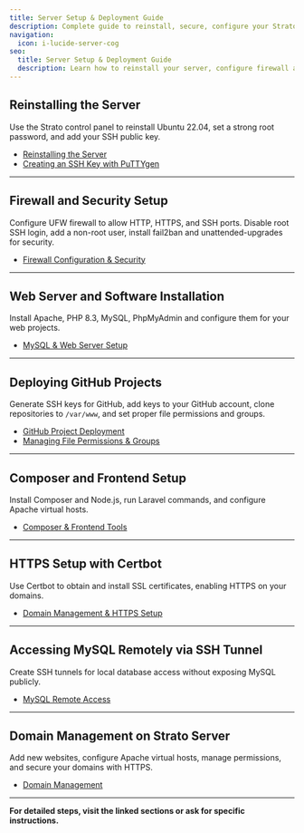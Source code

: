 ```yaml
---
title: Server Setup & Deployment Guide
description: Complete guide to reinstall, secure, configure your Strato Ubuntu server and deploy GitHub projects.
navigation:
  icon: i-lucide-server-cog
seo:
  title: Server Setup & Deployment Guide
  description: Learn how to reinstall your server, configure firewall and SSH, deploy GitHub projects, and manage domains.
---
```


## Reinstalling the Server

Use the Strato control panel to reinstall Ubuntu 22.04, set a strong root password, and add your SSH public key.

- [Reinstalling the Server](/server/setup)
- [Creating an SSH Key with PuTTYgen](/server/setup)

---

## Firewall and Security Setup

Configure UFW firewall to allow HTTP, HTTPS, and SSH ports. Disable root SSH login, add a non-root user, install fail2ban and unattended-upgrades for security.

- [Firewall Configuration & Security](/server/setup)

---

## Web Server and Software Installation

Install Apache, PHP 8.3, MySQL, PhpMyAdmin and configure them for your web projects.

- [MySQL & Web Server Setup](/server/mysql)

---

## Deploying GitHub Projects

Generate SSH keys for GitHub, add keys to your GitHub account, clone repositories to `/var/www`, and set proper file permissions and groups.

- [GitHub Project Deployment](/server/github)
- [Managing File Permissions & Groups](/server/filepermissions)

---

## Composer and Frontend Setup

Install Composer and Node.js, run Laravel commands, and configure Apache virtual hosts.

- [Composer & Frontend Tools](/server/github)

---

## HTTPS Setup with Certbot

Use Certbot to obtain and install SSL certificates, enabling HTTPS on your domains.

- [Domain Management & HTTPS Setup](/server/domainmanagment)

---

## Accessing MySQL Remotely via SSH Tunnel

Create SSH tunnels for local database access without exposing MySQL publicly.

- [MySQL Remote Access](/server/mysql)

---

## Domain Management on Strato Server

Add new websites, configure Apache virtual hosts, manage permissions, and secure your domains with HTTPS.

- [Domain Management](/server/domainmanagment)

---

**For detailed steps, visit the linked sections or ask for specific instructions.**
